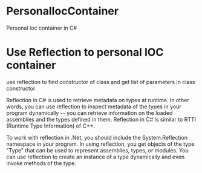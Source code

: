 # PersonalIocContainer
Personal Ioc container in C# 

# Use Reflection to personal IOC container
use reflection to find constructor of class and get list of parameters in class constructor

Reflection in C# is used to retrieve metadata on types at runtime. In other words, you can use reflection to inspect metadata of the types in your program dynamically -- you can retrieve information on the loaded assemblies and the types defined in them. Reflection in C# is similar to RTTI (Runtime Type Information) of C++.

To work with reflection in .Net, you should include the System.Reflection namespace in your program. In using reflection, you get objects of the type "Type" that can be used to represent assemblies, types, or modules. You can use reflection to create an instance of a type dynamically and even invoke methods of the type.

